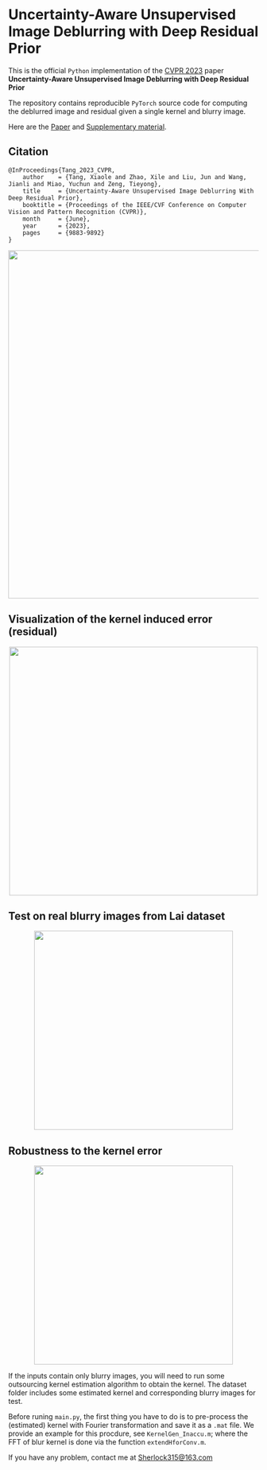 # Uncertainty-Aware Unsupervised Image Deblurring with Deep Residual Prior
This is the official `Python` implementation of the [CVPR 2023](https://cvpr.thecvf.com/)  paper **Uncertainty-Aware Unsupervised Image Deblurring with Deep Residual Prior**

The repository contains reproducible `PyTorch` source code for computing the deblurred image and residual given a single kernel and blurry image.

Here are the [Paper](https://openaccess.thecvf.com/content/CVPR2023/papers/Tang_Uncertainty-Aware_Unsupervised_Image_Deblurring_With_Deep_Residual_Prior_CVPR_2023_paper.pdf) and [Supplementary material](https://openaccess.thecvf.com/content/CVPR2023/supplemental/Tang_Uncertainty-Aware_Unsupervised_Image_CVPR_2023_supplemental.pdf).
## Citation
```
@InProceedings{Tang_2023_CVPR,
    author    = {Tang, Xiaole and Zhao, Xile and Liu, Jun and Wang, Jianli and Miao, Yuchun and Zeng, Tieyong},
    title     = {Uncertainty-Aware Unsupervised Image Deblurring With Deep Residual Prior},
    booktitle = {Proceedings of the IEEE/CVF Conference on Computer Vision and Pattern Recognition (CVPR)},
    month     = {June},
    year      = {2023},
    pages     = {9883-9892}
}
```
<p align="center"><img src="pics/Model.png" width="700" /></p>

## Visualization of the kernel induced error (residual)
<p align="center"><img src="pics/res.png" width="500" /></p>

## Test on real blurry images from Lai dataset
<p align="center"><img src="pics/real.png" width="400" /></p>

## Robustness to the kernel error
<p align="center"><img src="pics/robustness.png" width="400" /></p>

If the inputs contain only blurry images, you will need to run some outsourcing kernel estimation algorithm to obtain the kernel. The dataset folder includes some estimated kernel and corresponding blurry images for test.

Before runing `main.py`, the first thing you have to do is to pre-process the (estimated) kernel with Fourier transformation and save it as a `.mat` file. We provide an example for this procdure, see `KernelGen_Inaccu.m`; where the FFT of blur kernel is done via the function `extendHforConv.m`.

If you have any problem, contact me at Sherlock315@163.com

